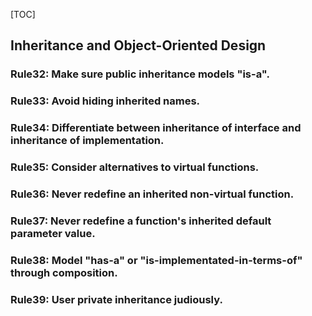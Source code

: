 [TOC]

## Inheritance and Object-Oriented Design

### Rule32: Make sure public inheritance models "is-a".

### Rule33: Avoid hiding inherited names.

### Rule34: Differentiate between inheritance of interface and inheritance of implementation.

### Rule35: Consider alternatives to virtual functions.

### Rule36: Never redefine an inherited non-virtual function.

### Rule37: Never redefine a function's inherited default parameter value.

### Rule38: Model "has-a" or "is-implementated-in-terms-of" through composition.

### Rule39: User private inheritance judiously.